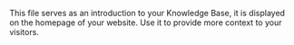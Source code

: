 This file serves as an introduction to your Knowledge Base, it is displayed on the homepage of your website. Use it to provide more context to your visitors.





